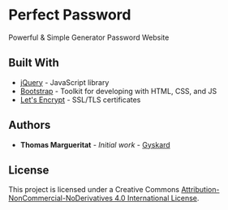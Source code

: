 # Perfect Password

Powerful & Simple Generator Password Website

## Built With

* [jQuery](https://jquery.com/) - JavaScript library
* [Bootstrap](https://letsencrypt.org/) - Toolkit for developing with HTML, CSS, and JS
* [Let's Encrypt](https://letsencrypt.org/) - SSL/TLS certificates

## Authors

* **Thomas Margueritat** - *Initial work* - [Gyskard](https://github.com/Gyskard)

## License

This project is licensed under a Creative Commons [Attribution-NonCommercial-NoDerivatives 4.0 International License](http://creativecommons.org/licenses/by-nc-nd/4.0/).
